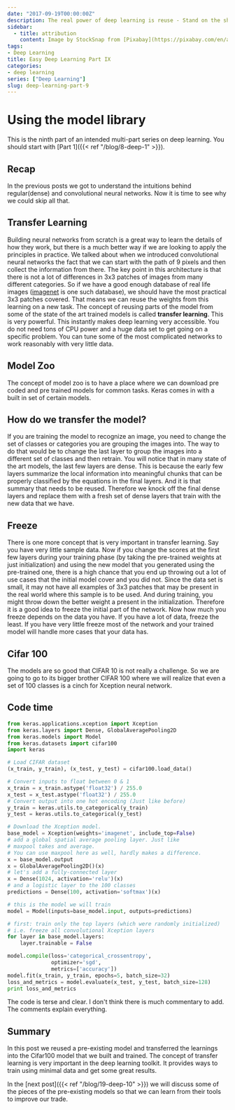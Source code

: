 ```yaml
---
date: "2017-09-19T00:00:00Z"
description: The real power of deep learning is reuse - Stand on the shoulder of giants.
sidebar:
  - title: attribution
    content: Image by StockSnap from [Pixabay](https://pixabay.com/en/architecture-building-infrastructure-2602013/)
tags:
- Deep Learning
title: Easy Deep Learning Part IX
categories:
- deep learning
series: ["Deep Learning"]
slug: deep-learning-part-9
---
```


# Using the model library
This is the ninth part of an intended multi-part series on deep learning. You should start with [Part 1]({{< ref "/blog/8-deep-1" >}}).

## Recap
In the previous posts we got to understand the intuitions behind regular(dense) and convolutional neural networks. Now it is time to see why we could skip all that.

## Transfer Learning
Building neural networks from scratch is a great way to learn the details of how they work, but there is a much better way if we are looking to apply the principles in practice. We talked about when we introduced convolutional neural networks the fact that we can start with the path of 9 pixels and then collect the information from there. The key point in this architecture is that there is not a lot of differences in 3x3 patches of images from many different categories. So if we have a good enough database of real life images ([imagenet](http://image-net.org) is one such database), we should have the most practical 3x3 patches covered. That means we can reuse the weights from this learning on a new task.
The concept of reusing parts of the model from some of the state of the art trained models is called **transfer learning**. This is very powerful. This instantly makes deep learning very accessible. You do not need tons of CPU power and a huge data set to get going on a specific problem. You can tune some of the most complicated networks to work reasonably with very little data.

## Model Zoo
The concept of model zoo is to have a place where we can download pre coded and pre trained models for common tasks. Keras comes in with a built in set of certain models.

## How do we transfer the model?
If you are training the model to recognize an image, you need to change the set of classes or categories you are grouping the images into. The way to do that would be to change the last layer to group the images into a different set of classes and then retrain. You will notice that in many state of the art models, the last few layers are dense. This is because the early few layers summarize the local information into meaningful chunks that can be properly classified by the equations in the final layers. And it is that summary that needs to be reused. Therefore we knock off the final dense layers and replace them with a fresh set of dense layers that train with the new data that we have.

## Freeze
There is one more concept that is very important in transfer learning. Say you have very little sample data. Now if you change the scores at the first few layers during your training phase (by taking the pre-trained weights at just initialization) and using the new model that you generated using the pre-trained one, there is a high chance that you end up throwing out a lot of use cases that the initial model cover and you did not. Since the data set is small, it may not have all examples of 3x3 patches that may be present in the real world where this sample is to be used. And during training, you might throw down the better weight a present in the initialization. Therefore it is a good idea to freeze the initial part of the network. Now how much you freeze depends on the data you have. If you have a lot of data, freeze the least. If you have very little freeze most of the network and your trained model will handle more cases that your data has.

## Cifar 100
The models are so good that CIFAR 10 is not really a challenge. So we are going to go to its bigger brother CIFAR 100 where we will realize that even a set of 100 classes is a cinch for Xception neural network.

## Code time
```python
from keras.applications.xception import Xception
from keras.layers import Dense, GlobalAveragePooling2D
from keras.models import Model
from keras.datasets import cifar100
import keras

# Load CIFAR dataset
(x_train, y_train), (x_test, y_test) = cifar100.load_data()

# Convert inputs to float between 0 & 1
x_train = x_train.astype('float32') / 255.0
x_test = x_test.astype('float32') / 255.0
# Convert output into one hot encoding (Just like before)
y_train = keras.utils.to_categorical(y_train)
y_test = keras.utils.to_categorical(y_test)

# Download the Xception model.
base_model = Xception(weights='imagenet', include_top=False)
# add a global spatial average pooling layer. Just like
# maxpool takes and average.
# You can use maxpool here as well, hardly makes a difference.
x = base_model.output
x = GlobalAveragePooling2D()(x)
# let's add a fully-connected layer
x = Dense(1024, activation='relu')(x)
# and a logistic layer to the 100 classes
predictions = Dense(100, activation='softmax')(x)

# this is the model we will train
model = Model(inputs=base_model.input, outputs=predictions)

# first: train only the top layers (which were randomly initialized)
# i.e. freeze all convolutional Xception layers
for layer in base_model.layers:
    layer.trainable = False

model.compile(loss='categorical_crossentropy',
              optimizer='sgd',
              metrics=['accuracy'])
model.fit(x_train, y_train, epochs=5, batch_size=32)
loss_and_metrics = model.evaluate(x_test, y_test, batch_size=128)
print loss_and_metrics
```

The code is terse and clear. I don't think there is much commentary to add. The comments explain everything.

## Summary
In this post we reused a pre-existing model and transferred the learnings into the Cifar100 model that we built and trained. The concept of transfer learning is very important in the deep learning toolkit. It provides ways to train using minimal data and get some great results.

In the [next post]({{< ref "/blog/19-deep-10" >}})  we will discuss some of the pieces of the pre-existing models so that we can learn from their tools to improve our trade.
